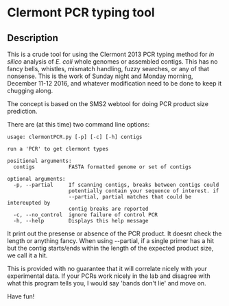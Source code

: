 # Clermont PCR typing tool

## Description

This is a crude tool for using the Clermont 2013 PCR typing method for *in silico* analysis of *E. coli* whole genomes or assembled contigs. This has no fancy bells, whistles, mismatch handling, fuzzy searches, or any of that nonsense.  This is the work of Sunday night and Monday morning, December 11-12 2016, and whatever modification need to be done to keep it chugging along.

The concept is based on the SMS2 webtool for doing PCR product size prediction.

There are (at this time) two command line options:

```
usage: clermontPCR.py [-p] [-c] [-h] contigs

run a 'PCR' to get clermont types

positional arguments:
  contigs           FASTA formatted genome or set of contigs

optional arguments:
  -p, --partial     If scanning contigs, breaks between contigs could
                    potentially contain your sequence of interest. if
                    --partial, partial matches that could be intereupted by
                    contig breaks are reported
  -c, --no_control  ignore failure of control PCR
  -h, --help        Displays this help message
```


It print out the presense or absence of the PCR product.  It doesnt check the length or anything fancy.  When using --partial, if a single primer has a hit but the contig starts/ends within the length of the expected product size, we call it a hit.


This is provided with no guarantee that it will correlate nicely with your experimental data.  If your PCRs work nicely in the lab and disagree with what this program tells you, I would say 'bands don't lie' and move on.


Have fun!
